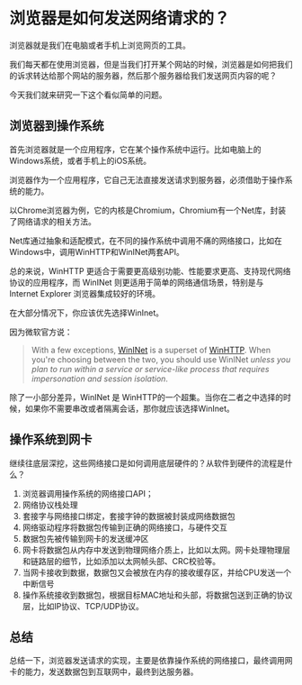 # 浏览器是如何发送网络请求的？

浏览器就是我们在电脑或者手机上浏览网页的工具。

我们每天都在使用浏览器，但是当我们打开某个网站的时候，浏览器是如何把我们的诉求转达给那个网站的服务器，然后那个服务器给我们发送网页内容的呢？

今天我们就来研究一下这个看似简单的问题。

## 浏览器到操作系统

首先浏览器就是一个应用程序，它在某个操作系统中运行。比如电脑上的Windows系统，或者手机上的iOS系统。

浏览器作为一个应用程序，它自己无法直接发送请求到服务器，必须借助于操作系统的能力。

以Chrome浏览器为例，它的内核是Chromium，Chromium有一个Net库，封装了网络请求的相关方法。

Net库通过抽象和适配模式，在不同的操作系统中调用不痛的网络接口，比如在Windows中，调用WinHTTP和WinINet两套API。

总的来说，WinHTTP 更适合于需要更高级别功能、性能要求更高、支持现代网络协议的应用程序，而 WinINet 则更适用于简单的网络通信场景，特别是与 Internet Explorer 浏览器集成较好的环境。

在大部分情况下，你应该优先选择WinInet。

因为微软官方说：

> With a few exceptions, [WinINet](https://learn.microsoft.com/en-us/windows/win32/wininet/portal) is a superset of [WinHTTP](https://learn.microsoft.com/en-us/windows/desktop/WinHttp/winhttp-start-page). When you're choosing between the two, you should use WinINet *unless you plan to run within a service or service-like process that requires impersonation and session isolation*.



除了一小部分差异，WinINet 是 WinHTTP的一个超集。当你在二者之中选择的时候，如果你不需要串改或者隔离会话，那你就应该选择WinInet。



## 操作系统到网卡


继续往底层深挖，这些网络接口是如何调用底层硬件的？从软件到硬件的流程是什么？

1.  浏览器调用操作系统的网络接口API；
2.  网络协议栈处理
3.  套接字与网络接口绑定，套接字钟的数据被封装成网络数据包
4.  网络驱动程序将数据包传输到正确的网络接口，与硬件交互
5.  数据包先被传输到网卡的发送缓冲区
6.  网卡将数据包从内存中发送到物理网络介质上，比如以太网。网卡处理物理层和链路层的细节，比如添加以太网帧头部、CRC校验等。
7.  当网卡接收到数据，数据包又会被放在内存的接收缓存区，并给CPU发送一个中断信号
8.  操作系统接收到数据包，根据目标MAC地址和头部，将数据包送到正确的协议层，比如IP协议、TCP/UDP协议。



## 总结

总结一下，浏览器发送请求的实现，主要是依靠操作系统的网络接口，最终调用网卡的能力，发送数据包到互联网中，最终到达服务器。


